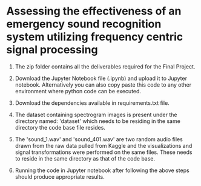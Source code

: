 # Assessing the effectiveness of an emergency sound recognition system utilizing frequency centric signal processing


1) The zip folder contains all the deliverables required for the Final Project.

2) Download the Jupyter Notebook file (.ipynb) and upload it to Jupyter notebook. Alternatively you can also copy paste this code to any other environment where python code can be executed.

3) Download the dependencies available in requirements.txt file. 

4) The dataset containing spectrogram images is present under the directory named: 'dataset' which needs to be      residing in the same directory the code base file resides.

5) The 'sound_1.wav' and 'sound_401.wav' are two random audio files drawn from the raw data pulled from Kaggle and the visualizations and signal transformations were performed on the same files. These needs to reside in the same directory as that of the code base.

6) Running the code in Jupyter notebook after following the above steps should produce appropriate results.
